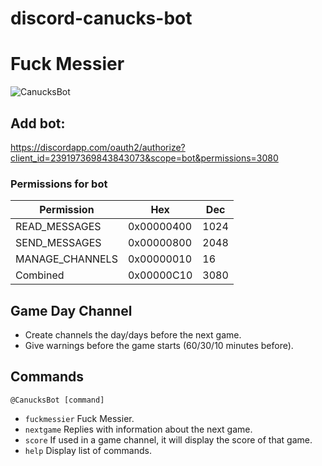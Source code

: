 # discord-canucks-bot
# Fuck Messier

![CanucksBot](https://cdn.discordapp.com/attachments/239331036364931073/239335602191990784/unknown.png)

## Add bot:

https://discordapp.com/oauth2/authorize?client_id=239197369843843073&scope=bot&permissions=3080

### Permissions for bot

| Permission      | Hex        | Dec  |
|-----------------|------------|------|
| READ_MESSAGES   | 0x00000400 | 1024 |
| SEND_MESSAGES   | 0x00000800 | 2048 |
| MANAGE_CHANNELS | 0x00000010 | 16   |
| Combined        | 0x00000C10 | 3080 |

## Game Day Channel
- Create channels the day/days before the next game.
- Give warnings before the game starts (60/30/10 minutes before).

## Commands
`@CanucksBot [command]`
- `fuckmessier` Fuck Messier.
- `nextgame` Replies with information about the next game.
- `score` If used in a game channel, it will display the score of that game.
- `help` Display list of commands.